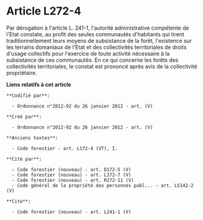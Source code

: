 # Article L272-4

Par dérogation à l'article L. 241-1, l'autorité administrative compétente de l'Etat constate, au profit des seules
communautés d'habitants qui tirent traditionnellement leurs moyens de subsistance de la forêt, l'existence sur les terrains
domaniaux de l'Etat et des collectivités territoriales de droits d'usage collectifs pour l'exercice de toute activité
nécessaire à la subsistance de ces communautés. En ce qui concerne les forêts des collectivités territoriales, le constat est
prononcé après avis de la collectivité propriétaire.

**Liens relatifs à cet article**

	**Codifié par**:

	  - Ordonnance n°2012-92 du 26 janvier 2012 - art. (V)

	**Créé par**:

	  - Ordonnance n°2012-92 du 26 janvier 2012 - art. (V)

	**Anciens textes**:

	  - Code forestier - art. L172-4 (VT), I.

	**Cité par**:

	  - Code forestier (nouveau) - art. D172-5 (V)
	  - Code forestier (nouveau) - art. L272-7 (V)
	  - Code forestier (nouveau) - art. R272-11 (V)
	  - Code général de la propriété des personnes publ... - art. L5142-2 (V)

	**Cite**:

	  - Code forestier (nouveau) - art. L241-1 (V)
